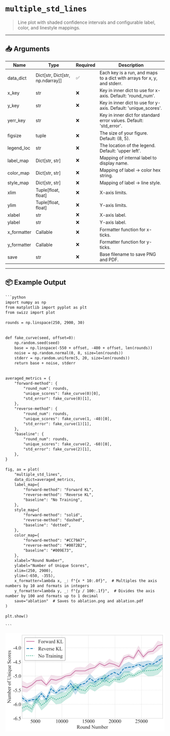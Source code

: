 # `multiple_std_lines`

> Line plot with shaded confidence intervals and configurable label, color, and linestyle mappings.

---

## 📥 Arguments

| Name | Type | Required | Description |
|------|------|----------|-------------|
| data_dict | Dict[str, Dict[str, np.ndarray]] | ✅ | Each key is a run, and maps to a dict with arrays for x, y, and stderr. |
| x_key | str | ❌ | Key in inner dict to use for x-axis. Default: 'round_num'. |
| y_key | str | ❌ | Key in inner dict to use for y-axis. Default: 'unique_scores'. |
| yerr_key | str | ❌ | Key in inner dict for standard error values. Default: 'std_error'. |
| figsize | tuple | ❌ | The size of your figure. Default: (8, 5). |
| legend_loc | str | ❌ | The location of the legend. Default: 'upper left'. |
| label_map | Dict[str, str] | ❌ | Mapping of internal label to display name. |
| color_map | Dict[str, str] | ❌ | Mapping of label → color hex string. |
| style_map | Dict[str, str] | ❌ | Mapping of label → line style. |
| xlim | Tuple[float, float] | ❌ | X-axis limits. |
| ylim | Tuple[float, float] | ❌ | Y-axis limits. |
| xlabel | str | ❌ | X-axis label. |
| ylabel | str | ❌ | Y-axis label. |
| x_formatter | Callable | ❌ | Formatter function for x-ticks. |
| y_formatter | Callable | ❌ | Formatter function for y-ticks. |
| save | str | ❌ | Base filename to save PNG and PDF. |

---

## 📦 Example Output

````{dropdown} Click to show example code
```python
import numpy as np
from matplotlib import pyplot as plt
from swizz import plot

rounds = np.linspace(250, 2900, 30)


def fake_curve(seed, offset=0):
    np.random.seed(seed)
    base = np.linspace(-550 + offset, -400 + offset, len(rounds))
    noise = np.random.normal(0, 8, size=len(rounds))
    stderr = np.random.uniform(5, 20, size=len(rounds))
    return base + noise, stderr


averaged_metrics = {
    "forward-method": {
        "round_num": rounds,
        "unique_scores": fake_curve(0)[0],
        "std_error": fake_curve(0)[1],
    },
    "reverse-method": {
        "round_num": rounds,
        "unique_scores": fake_curve(1, -40)[0],
        "std_error": fake_curve(1)[1],
    },
    "baseline": {
        "round_num": rounds,
        "unique_scores": fake_curve(2, -60)[0],
        "std_error": fake_curve(2)[1],
    },
}

fig, ax = plot(
    "multiple_std_lines",
    data_dict=averaged_metrics,
    label_map={
        "forward-method": "Forward KL",
        "reverse-method": "Reverse KL",
        "baseline": "No Training",
    },
    style_map={
        "forward-method": "solid",
        "reverse-method": "dashed",
        "baseline": "dotted",
    },
    color_map={
        "forward-method": "#CC79A7",
        "reverse-method": "#0072B2",
        "baseline": "#009E73",
    },
    xlabel="Round Number",
    ylabel="Number of Unique Scores",
    xlim=(250, 2900),
    ylim=(-650, -355),
    x_formatter=lambda x, _: f"{x * 10:.0f}",  # Multiples the axis numbers by 10 and formats in integers
    y_formatter=lambda y, _: f"{y / 100:.1f}",  # Divides the axis number by 100 and formats up to 1 decimal
    save="ablation"  # Saves to ablation.png and ablation.pdf
)

plt.show()

```
````

<img src="../../_static/images/plots/multiple_std_lines.png" alt="multiple_std_lines" style="max-width: 100%; width: auto; height: auto; max-height: 450px;">
